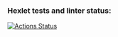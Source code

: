 ### Hexlet tests and linter status:
[![Actions Status](https://github.com/r-kadiev/python-project-50/workflows/hexlet-check/badge.svg)](https://github.com/r-kadiev/python-project-50/actions)